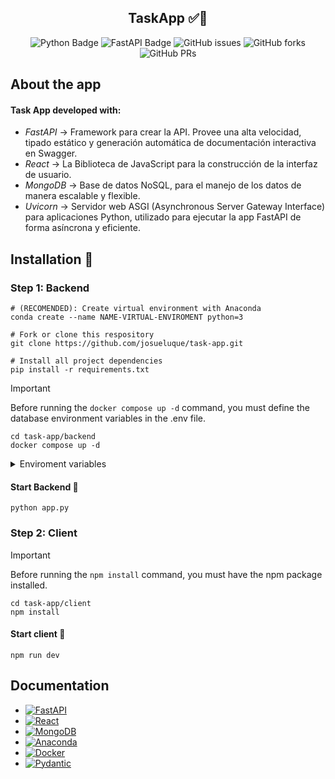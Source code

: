<div align="center">

<h2>
 TaskApp ✅📝
</h2>

![Python Badge](https://img.shields.io/badge/Python-090a15?logo=python)
![FastAPI Badge](https://img.shields.io/badge/FastAPI-000?logo=fastapi)
![GitHub issues](https://img.shields.io/github/issues/josueluque/task-app)
![GitHub forks](https://img.shields.io/github/forks/josueluque/task-app)
![GitHub PRs](https://img.shields.io/github/issues-pr/josueluque/task-app)

</div>

## About the app

#### Task App developed with:

- _FastAPI_ -> Framework para crear la API. Provee una alta velocidad, tipado estático y generación automática de documentación interactiva en Swagger.
- _React_ -> La Biblioteca de JavaScript para la construcción de la interfaz de usuario.
- _MongoDB_ -> Base de datos NoSQL, para el manejo de los datos de manera escalable y flexible.
- _Uvicorn_ -> Servidor web ASGI (Asynchronous Server Gateway Interface) para aplicaciones Python, utilizado para ejecutar la app FastAPI de forma asíncrona y eficiente.

## Installation 🔧

### Step 1: Backend

```
# (RECOMENDED): Create virtual environment with Anaconda 
conda create --name NAME-VIRTUAL-ENVIROMENT python=3

# Fork or clone this respository
git clone https://github.com/josueluque/task-app.git

# Install all project dependencies
pip install -r requirements.txt

```

> [!IMPORTANT]
> Before running the `docker compose up -d` command, you must define the database environment variables in the .env file.

```
cd task-app/backend
docker compose up -d
```

<details>
	<summary>Enviroment variables</summary>
	
- MongoDB:
	```env
  MONGO_HOST= localhost
  MONGO_USER= root
  MONGO_PASSWORD= mongo
  MONGO_PORT= 27017	
  ```
- Client:
  ```env
  FRONTEND_HOST= http://localhost:5173
  ```

  </details>
  
#### Start Backend 🚀

```
python app.py
```



### Step 2: Client
> [!IMPORTANT]
> Before running the `npm install` command, you must have the npm package installed.

```
cd task-app/client
npm install
```

#### Start client 🚀

```
npm run dev
```

## Documentation

- [![FastAPI][fastapi-badge]][fastapi-url]
- [![React][react-badge]][react-url]
- [![MongoDB][mongodb-badge]][mongodb-url]
- [![Anaconda][anaconda-badge]][anaconda-url]
- [![Docker][docker-badge]][docker-url]
- [![Pydantic][pydantic-badge]][pydantic-url]

<!-- Variables -->

[fastapi-badge]: https://img.shields.io/badge/fastapi-000?style=for-the-badge&logo=fastapi
[fastapi-url]: https://fastapi.tiangolo.com/
[anaconda-badge]: https://img.shields.io/badge/anaconda-000?style=for-the-badge&logo=anaconda
[anaconda-url]: https://docs.anaconda.com/free/anaconda/configurations/switch-environment/
[docker-badge]: https://img.shields.io/badge/docker-000?style=for-the-badge&logo=docker
[docker-url]: https://docs.docker.com/
[pydantic-badge]: https://img.shields.io/badge/pydantic-000?style=for-the-badge&logo=pydantic
[pydantic-url]: https://docs.pydantic.dev/latest/
[react-badge]: https://img.shields.io/badge/react-000?style=for-the-badge&logo=react
[react-url]: https://es.react.dev/
[mongodb-badge]: https://img.shields.io/badge/mongodb-000?style=for-the-badge&logo=mongodb
[mongodb-url]: https://www.mongodb.com/docs/manual/crud/
